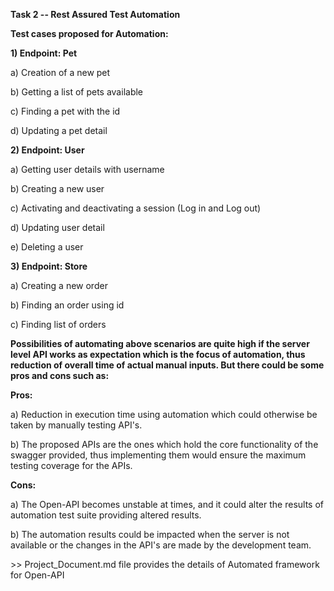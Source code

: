 **Task 2 -- Rest Assured Test Automation**

**Test cases proposed for Automation:**

**1) Endpoint: Pet**

a\) Creation of a new pet

b\) Getting a list of pets available

c\) Finding a pet with the id

d\) Updating a pet detail

**2) Endpoint: User**

a\) Getting user details with username

b\) Creating a new user

c\) Activating and deactivating a session (Log in and Log out)

d\) Updating user detail

e\) Deleting a user

**3) Endpoint: Store**

a\) Creating a new order

b\) Finding an order using id

c\) Finding list of orders

**Possibilities of automating above scenarios are quite high if the
server level API works as expectation which is the focus of automation,
thus reduction of overall time of actual manual inputs. But there could
be some pros and cons such as:**


**Pros:**

a\) Reduction in execution time using automation which could otherwise
be taken by manually testing API's.

b\) The proposed APIs are the ones which hold the core functionality of
the swagger provided, thus implementing them would ensure the maximum
testing coverage for the APIs.

**Cons:**

a\) The Open-API becomes unstable at times, and it could alter the
results of automation test suite providing altered results.

b\) The automation results could be impacted when the server is not
available or the changes in the API's are made by the development team.

\>\> Project_Document.md file provides the details of Automated framework for
Open-API
